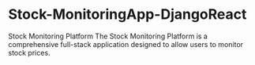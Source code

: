 # Stock-MonitoringApp-DjangoReact
Stock Monitoring Platform  The Stock Monitoring Platform is a comprehensive full-stack application designed to allow users to monitor stock prices. 
